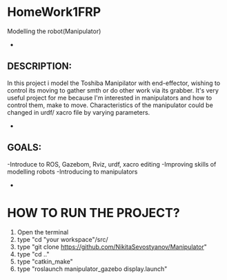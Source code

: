 # HomeWork1FRP
Modelling the robot(Manipulator)

-
DESCRIPTION: 
-
In this project i model the Toshiba Manipilator with end-effector, wishing to control its moving to gather smth or do other work via its grabber. It's very useful project for me because I'm interested in manipulators and how to control them, make to move. Characteristics of the manipulator could be changed in urdf/ xacro file by varying parameters.

-
GOALS:
-
-Introduce to ROS, Gazebom, Rviz, urdf, xacro editing
-Improving skills of modelling robots
-Introducing to manipulators

-
# HOW TO RUN THE PROJECT?
1. Open the terminal
2. type "cd "your workspace"/src/
3. type "git clone https://github.com/NikitaSevostyanov/Manipulator"
4. type "cd .."
5. type "catkin_make"
6. type "roslaunch manipulator_gazebo display.launch"
